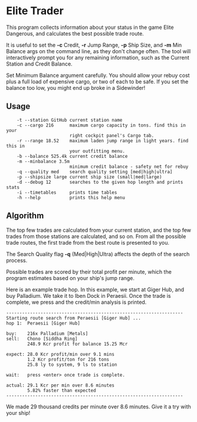 # Elite Trader
This program collects information about your status in the game Elite Dangerous,
and calculates the best possible trade route.

It is useful to set the **-c** Credit, **-r** Jump Range, **-p** Ship Size, and 
**-m** Min Balance args on the command line, as they don't change often.
The tool will interactively prompt you for any remaining information,
such as the Current Station and Credit Balance.

Set Minimum Balance argument carefully.  You should allow your rebuy
cost plus a full load of expensive cargo, or two of each to be safe.
If you set the balance too low, you might end up broke in a Sidewinder!

## Usage
```
    -t --station GitHub current station name
    -c --cargo 216      maximum cargo capacity in tons. find this in your
                        right cockpit panel's Cargo tab.
    -r --range 18.52    maximum laden jump range in light years. find this in
                        your outfitting menu.
    -b --balance 525.4k current credit balance
    -m --minbalance 3.5m
                        minimum credit balance - safety net for rebuy
    -q --quality med    search quality setting [med|high|ultra]
    -p --shipsize large current ship size (small|med|large)
    -d --debug 12       searches to the given hop length and prints stats
    -i --timetables     prints time tables
    -h --help           prints this help menu
```
## Algorithm
The top few trades are calculated from your current station, and the
top few trades from those stations are calculated, and so on.
From all the possible trade routes, the first trade from 
the best route is presented to you.

The Search Quality flag **-q** (Med|High|Ultra) affects the depth of the search process.

Possible trades are scored by their total profit per minute,
which the program estimates based on your ship's jump range.

Here is an example trade hop.  In this example, we start at Giger Hub,
and buy Palladium.  We take it to Iben Dock in Peraesii.
Once the trade is complete, we press <enter> and the credit/min
analysis is printed.

```
-------------------------------------------------------------------
Starting route search from Peraesii [Giger Hub] ...
hop 1:	Peraesii [Giger Hub]

buy:	216x Palladium [Metals]
sell:	Chono [Siddha Ring]
        248.9 Kcr profit for balance 15.25 Mcr

expect:	28.0 Kcr profit/min over 9.1 mins
        1.2 Kcr profit/ton for 216 tons
        25.8 ly to system, 9 ls to station

wait:	press <enter> once trade is complete.

actual:	29.1 Kcr per min over 8.6 minutes
        5.82% faster than expected
-------------------------------------------------------------------
```

We made 29 thousand credits per minute over 8.6 minutes.
Give it a try with your ship!
